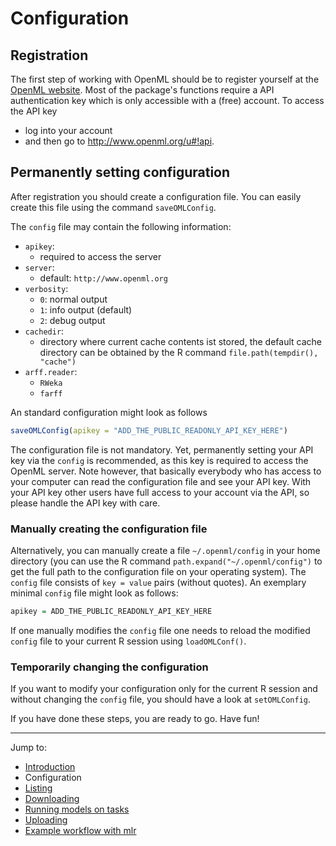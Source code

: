 Configuration
=============

## Registration
The first step of working with OpenML should be to register yourself at the [OpenML website](http://www.openml.org).
Most of the package's functions require a API authentication key which is only accessible with a (free) account.
To access the API key
* log into your account
* and then go to http://www.openml.org/u#!api.

## Permanently setting configuration
After registration you should create a configuration file. You can easily create this file using the command `saveOMLConfig`.

The `config` file may contain the following information:
* `apikey`:
    * required to access the server
* `server`:
    * default: `http://www.openml.org`
* `verbosity`:
    * `0`: normal output
    * `1`: info output (default)
    * `2`: debug output
* `cachedir`:
    * directory where current cache contents ist stored, the default cache directory can be obtained
      by the R command `file.path(tempdir(), "cache")`
* `arff.reader`:
    * `RWeka`
    * `farff`

An standard configuration might look as follows

```r
saveOMLConfig(apikey = "ADD_THE_PUBLIC_READONLY_API_KEY_HERE")
```

The configuration file is not mandatory. Yet, permanently setting your API key via the `config` is recommended,
as this key is required to access the OpenML server. Note however, that basically everybody who has access
to your computer can read the configuration file and see your API key. With your API key other users have full
access to your account via the API, so please handle the API key with care.

### Manually creating the configuration file
Alternatively, you can manually create a file `~/.openml/config` in your home directory (you can use the R command
`path.expand("~/.openml/config")` to get the full path to the configuration file on your operating system). The
`config` file consists of `key = value` pairs (without quotes). An exemplary minimal `config` file might look as follows:

```r
apikey = ADD_THE_PUBLIC_READONLY_API_KEY_HERE
```

If one manually modifies the `config` file  one needs to reload the modified `config` file to your current R session
using `loadOMLConf()`.

### Temporarily changing the configuration
If you want to modify your configuration only for the current R session and without changing the `config` file,
you should have a look at `setOMLConfig`.

If you have done these steps, you are ready to go. Have fun!

----------------------------------------------------------------------------------------------------
Jump to:
- [Introduction](1-Introduction.md)
- Configuration
- [Listing](3-Listing.md)
- [Downloading](4-Downloading.md)
- [Running models on tasks](5-Running.md)
- [Uploading](6-Uploading.md)
- [Example workflow with mlr](7-Example-workflow-with-mlr.md)
